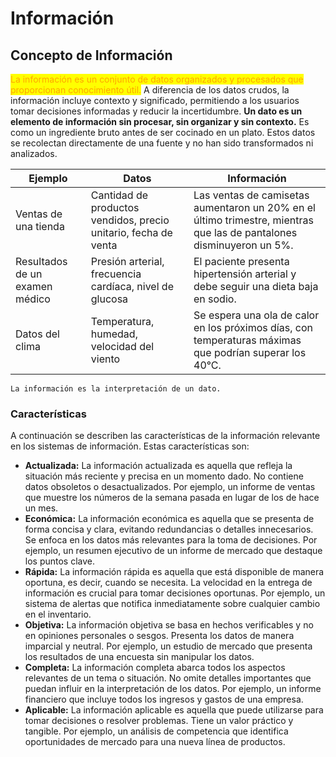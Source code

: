 # Información



## Concepto de Información

<mark style="color:orange;">La información es un conjunto de datos organizados y procesados que proporcionan conocimiento útil.</mark> A diferencia de los datos crudos, la información incluye contexto y significado, permitiendo a los usuarios tomar decisiones informadas y reducir la incertidumbre. **Un dato es un elemento de información sin procesar, sin organizar y sin contexto.** Es como un ingrediente bruto antes de ser cocinado en un plato. Estos datos se recolectan directamente de una fuente y no han sido transformados ni analizados.

| Ejemplo                        | Datos                                                           | Información                                                                                                          |
| ------------------------------ | --------------------------------------------------------------- | -------------------------------------------------------------------------------------------------------------------- |
| Ventas de una tienda           | Cantidad de productos vendidos, precio unitario, fecha de venta | Las ventas de camisetas aumentaron un 20% en el último trimestre, mientras que las de pantalones disminuyeron un 5%. |
| Resultados de un examen médico | Presión arterial, frecuencia cardíaca, nivel de glucosa         | El paciente presenta hipertensión arterial y debe seguir una dieta baja en sodio.                                    |
| Datos del clima                | Temperatura, humedad, velocidad del viento                      | Se espera una ola de calor en los próximos días, con temperaturas máximas que podrían superar los 40°C.              |

```
La información es la interpretación de un dato.
```

### Características

A continuación se describen las características de la información relevante en los sistemas de información. Estas características son:

* **Actualizada:** La información actualizada es aquella que refleja la situación más reciente y precisa en un momento dado. No contiene datos obsoletos o desactualizados. Por ejemplo, un informe de ventas que muestre los números de la semana pasada en lugar de los de hace un mes.
* **Económica:** La información económica es aquella que se presenta de forma concisa y clara, evitando redundancias o detalles innecesarios. Se enfoca en los datos más relevantes para la toma de decisiones. Por ejemplo, un resumen ejecutivo de un informe de mercado que destaque los puntos clave.
* **Rápida:** La información rápida es aquella que está disponible de manera oportuna, es decir, cuando se necesita. La velocidad en la entrega de información es crucial para tomar decisiones oportunas. Por ejemplo, un sistema de alertas que notifica inmediatamente sobre cualquier cambio en el inventario.
* **Objetiva:** La información objetiva se basa en hechos verificables y no en opiniones personales o sesgos. Presenta los datos de manera imparcial y neutral. Por ejemplo, un estudio de mercado que presenta los resultados de una encuesta sin manipular los datos.
* **Completa:** La información completa abarca todos los aspectos relevantes de un tema o situación. No omite detalles importantes que puedan influir en la interpretación de los datos. Por ejemplo, un informe financiero que incluye todos los ingresos y gastos de una empresa.
* **Aplicable:** La información aplicable es aquella que puede utilizarse para tomar decisiones o resolver problemas. Tiene un valor práctico y tangible. Por ejemplo, un análisis de competencia que identifica oportunidades de mercado para una nueva línea de productos.

